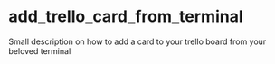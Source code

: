 # add_trello_card_from_terminal
Small description on how to add a card to your trello board from your beloved terminal
